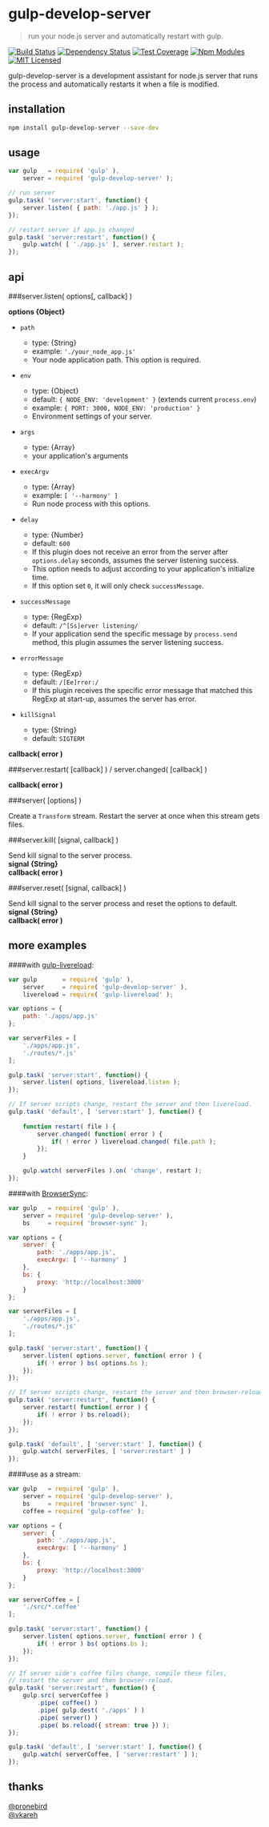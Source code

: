 gulp-develop-server
===================

> run your node.js server and automatically restart with gulp.

[![Build Status][travis-image]][travis-url]
[![Dependency Status][deps-image]][deps-url]
[![Test Coverage][coveralls-image]][coveralls-url]
[![Npm Modules][npm-image]][npm-url]
[![MIT Licensed][license-image]][license-url]

[travis-image]: https://img.shields.io/travis/narirou/gulp-develop-server.svg?style=flat-square
[travis-url]: https://travis-ci.org/narirou/gulp-develop-server
[coveralls-image]: https://img.shields.io/coveralls/narirou/gulp-develop-server.svg?style=flat-square
[coveralls-url]: https://coveralls.io/r/narirou/gulp-develop-server
[npm-image]: http://img.shields.io/npm/v/gulp-develop-server.svg?style=flat-square
[npm-url]: https://www.npmjs.org/package/gulp-develop-server
[deps-image]: https://img.shields.io/david/shinnn/gulp-gh-pages.svg?label=deps&style=flat-square
[deps-url]: https://david-dm.org/narirou/gulp-develop-server
[license-image]: http://img.shields.io/badge/license-MIT-blue.svg?style=flat-square
[license-url]: ./LICENSE

gulp-develop-server is a development assistant for node.js server that runs
the process and automatically restarts it when a file is modified. 



installation
------------

```bash
npm install gulp-develop-server --save-dev
```



usage
-----

```javascript
var gulp   = require( 'gulp' ),
    server = require( 'gulp-develop-server' );

// run server
gulp.task( 'server:start', function() {
    server.listen( { path: './app.js' } );
});

// restart server if app.js changed
gulp.task( 'server:restart', function() {
    gulp.watch( [ './app.js' ], server.restart );
});
```



api
---

###server.listen( options[, callback] )

**options {Object}**  

- `path`  
    - type: {String}
    - example: `'./your_node_app.js'`
    - Your node application path. This option is required.

- `env`  
    - type: {Object}  
    - default: `{ NODE_ENV: 'development' }` (extends current `process.env`)  
    - example: `{ PORT: 3000, NODE_ENV: 'production' }`  
    - Environment settings of your server.  

- `args`
    - type: {Array}  
    - your application's arguments

- `execArgv`  
    - type: {Array}  
    - example: `[ '--harmony' ]`  
    - Run node process with this options.  

- `delay`   
    - type: {Number}  
    - default: `600`  
    - If this plugin does not receive an error from the server after `options.delay` seconds,
    assumes the server listening success.
    - This option needs to adjust according to your application's initialize time.
    - If this option set `0`, it will only check `successMessage`.  

- `successMessage`  
    - type: {RegExp}
    - default: `/^[Ss]erver listening/`  
    - If your application send the specific message by `process.send` method,
    this plugin assumes the server listening success.

- `errorMessage`  
    - type: {RegExp}
    - default: `/[Ee]rror:/` 
    - If this plugin receives the specific error message that matched this RegExp at start-up, 
    assumes the server has error.

- `killSignal`  
    - type: {String}
    - default: `SIGTERM`

**callback( error )**  


###server.restart( [callback] ) / server.changed( [callback] )

**callback( error )**  


###server( [options] )

Create a `Transform` stream.
Restart the server at once when this stream gets files.


###server.kill( [signal, callback] )

Send kill signal to the server process.  
**signal {String}**  
**callback( error )**  


###server.reset( [signal, callback] )

Send kill signal to the server process and reset the options to default.   
**signal {String}**  
**callback( error )**  



more examples
-------------

####with [gulp-livereload](https://github.com/vohof/gulp-livereload):

```javascript
var gulp       = require( 'gulp' ),
    server     = require( 'gulp-develop-server' ),
    livereload = require( 'gulp-livereload' );

var options = {
    path: './apps/app.js'
};

var serverFiles = [
    './apps/app.js',
    './routes/*.js'
];

gulp.task( 'server:start', function() {
    server.listen( options, livereload.listen );
});

// If server scripts change, restart the server and then livereload.
gulp.task( 'default', [ 'server:start' ], function() {
    
    function restart( file ) {
        server.changed( function( error ) {
            if( ! error ) livereload.changed( file.path );
        });
    }

    gulp.watch( serverFiles ).on( 'change', restart );
});
```


####with [BrowserSync](https://github.com/BrowserSync/browser-sync):

```javascript
var gulp   = require( 'gulp' ),
    server = require( 'gulp-develop-server' ),
    bs     = require( 'browser-sync' );

var options = {
    server: {
        path: './apps/app.js',
        execArgv: [ '--harmony' ]
    },
    bs: {
        proxy: 'http://localhost:3000'
    }
};

var serverFiles = [
    './apps/app.js',
    './routes/*.js'
];

gulp.task( 'server:start', function() {
    server.listen( options.server, function( error ) {
        if( ! error ) bs( options.bs );
    });
});

// If server scripts change, restart the server and then browser-reload.
gulp.task( 'server:restart', function() {
    server.restart( function( error ) {
        if( ! error ) bs.reload();
    });
});

gulp.task( 'default', [ 'server:start' ], function() {
    gulp.watch( serverFiles, [ 'server:restart' ] )
});
```


####use as a stream:

```javascript
var gulp   = require( 'gulp' ),
    server = require( 'gulp-develop-server' ),
    bs     = require( 'browser-sync' ),
    coffee = require( 'gulp-coffee' );

var options = {
    server: {
        path: './apps/app.js',
        execArgv: [ '--harmony' ]
    },
    bs: {
        proxy: 'http://localhost:3000'
    }
};

var serverCoffee = [
    './src/*.coffee'
];

gulp.task( 'server:start', function() {
    server.listen( options.server, function( error ) {
        if( ! error ) bs( options.bs );
    });
});

// If server side's coffee files change, compile these files,
// restart the server and then browser-reload.
gulp.task( 'server:restart', function() {
    gulp.src( serverCoffee )
        .pipe( coffee() )
        .pipe( gulp.dest( './apps' ) )
        .pipe( server() )
        .pipe( bs.reload({ stream: true }) );
});

gulp.task( 'default', [ 'server:start' ], function() {
    gulp.watch( serverCoffee, [ 'server:restart' ] );
});
```



thanks
------

[@pronebird](https://github.com/pronebird)  
[@vkareh](https://github.com/vkareh)
